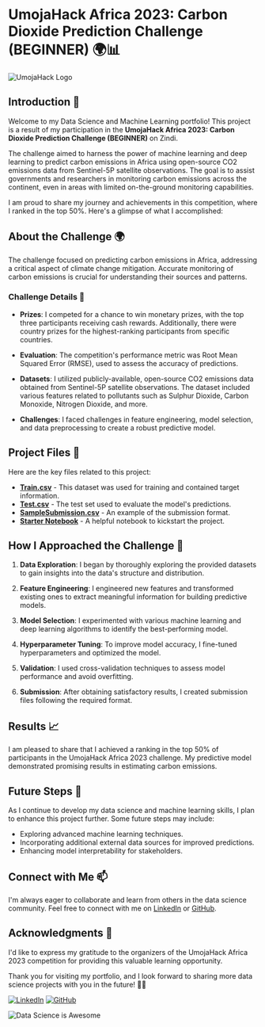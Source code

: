 # UmojaHack Africa 2023: Carbon Dioxide Prediction Challenge (BEGINNER) 🌍📊

![UmojaHack Logo](https://zindi.africa/static/images/logos/zindi_black_text.png)

## Introduction 🌟

Welcome to my Data Science and Machine Learning portfolio! This project is a result of my participation in the **UmojaHack Africa 2023: Carbon Dioxide Prediction Challenge (BEGINNER)** on Zindi.

The challenge aimed to harness the power of machine learning and deep learning to predict carbon emissions in Africa using open-source CO2 emissions data from Sentinel-5P satellite observations. The goal is to assist governments and researchers in monitoring carbon emissions across the continent, even in areas with limited on-the-ground monitoring capabilities.

I am proud to share my journey and achievements in this competition, where I ranked in the top 50%. Here's a glimpse of what I accomplished:

## About the Challenge 🌍

The challenge focused on predicting carbon emissions in Africa, addressing a critical aspect of climate change mitigation. Accurate monitoring of carbon emissions is crucial for understanding their sources and patterns.

### Challenge Details 📝

- **Prizes**: I competed for a chance to win monetary prizes, with the top three participants receiving cash rewards. Additionally, there were country prizes for the highest-ranking participants from specific countries.

- **Evaluation**: The competition's performance metric was Root Mean Squared Error (RMSE), used to assess the accuracy of predictions.

- **Datasets**: I utilized publicly-available, open-source CO2 emissions data obtained from Sentinel-5P satellite observations. The dataset included various features related to pollutants such as Sulphur Dioxide, Carbon Monoxide, Nitrogen Dioxide, and more.

- **Challenges**: I faced challenges in feature engineering, model selection, and data preprocessing to create a robust predictive model.

## Project Files 📂

Here are the key files related to this project:

- [**Train.csv**](https://zindi.africa/competitions/umojahack-africa-2023-beginner-challenge/data) - This dataset was used for training and contained target information.
- [**Test.csv**](https://zindi.africa/competitions/umojahack-africa-2023-beginner-challenge/data) - The test set used to evaluate the model's predictions.
- [**SampleSubmission.csv**](https://zindi.africa/competitions/umojahack-africa-2023-beginner-challenge/data) - An example of the submission format.
- [**Starter Notebook**](https://zindi.africa/competitions/umojahack-africa-2023-beginner-challenge/data) - A helpful notebook to kickstart the project.

## How I Approached the Challenge 🚀

1. **Data Exploration**: I began by thoroughly exploring the provided datasets to gain insights into the data's structure and distribution.

2. **Feature Engineering**: I engineered new features and transformed existing ones to extract meaningful information for building predictive models.

3. **Model Selection**: I experimented with various machine learning and deep learning algorithms to identify the best-performing model.

4. **Hyperparameter Tuning**: To improve model accuracy, I fine-tuned hyperparameters and optimized the model.

5. **Validation**: I used cross-validation techniques to assess model performance and avoid overfitting.

6. **Submission**: After obtaining satisfactory results, I created submission files following the required format.

## Results 📈

I am pleased to share that I achieved a ranking in the top 50% of participants in the UmojaHack Africa 2023 challenge. My predictive model demonstrated promising results in estimating carbon emissions.

## Future Steps 🌱

As I continue to develop my data science and machine learning skills, I plan to enhance this project further. Some future steps may include:

- Exploring advanced machine learning techniques.
- Incorporating additional external data sources for improved predictions.
- Enhancing model interpretability for stakeholders.

## Connect with Me 📫

I'm always eager to collaborate and learn from others in the data science community. Feel free to connect with me on [LinkedIn](https://www.linkedin.com/in/yourname) or [GitHub](https://github.com/yourusername).

## Acknowledgments 🙏

I'd like to express my gratitude to the organizers of the UmojaHack Africa 2023 competition for providing this valuable learning opportunity.

Thank you for visiting my portfolio, and I look forward to sharing more data science projects with you in the future! 🚀✨

[![LinkedIn](https://img.shields.io/badge/LinkedIn-Connect-blue)](https://www.linkedin.com/in/yourname)
[![GitHub](https://img.shields.io/badge/GitHub-Follow-green)](https://github.com/yourusername)

![Data Science is Awesome](https://media.giphy.com/media/26FmR6S4K8vvN1d4o/giphy.gif)
